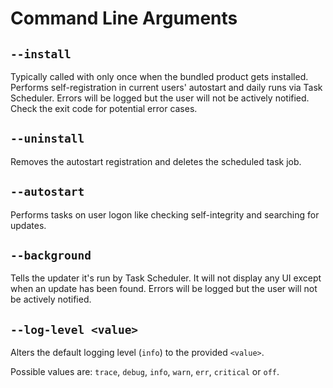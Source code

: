 # Command Line Arguments

## `--install`

Typically called with only once when the bundled product gets installed. Performs self-registration in current users' autostart and daily runs via Task Scheduler. Errors will be logged but the user will not be actively notified. Check the exit code for potential error cases.

## `--uninstall`

Removes the autostart registration and deletes the scheduled task job.

## `--autostart`

Performs tasks on user logon like checking self-integrity and searching for updates.

## `--background`

Tells the updater it's run by Task Scheduler. It will not display any UI except when an update has been found. Errors will be logged but the user will not be actively notified.

## `--log-level <value>`

Alters the default logging level (`info`) to the provided `<value>`.

Possible values are: `trace`, `debug`, `info`, `warn`, `err`, `critical` or `off`.
